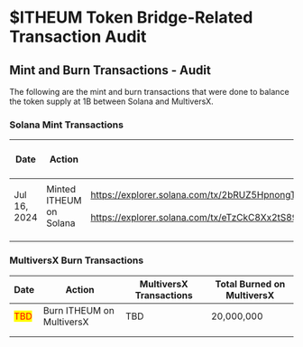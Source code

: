 # $ITHEUM Token Bridge-Related Transaction Audit

## Mint and Burn Transactions - Audit

The following are the mint and burn transactions that were done to balance the token supply at 1B between Solana and MultiversX.

### Solana Mint Transactions

| Date         | Action                  | Solana Transactions                                                                                                                                                                                                                                                                                                                                                                                                                                                                                                                     | Total Minted on Solana |
| ------------ | ----------------------- | --------------------------------------------------------------------------------------------------------------------------------------------------------------------------------------------------------------------------------------------------------------------------------------------------------------------------------------------------------------------------------------------------------------------------------------------------------------------------------------------------------------------------------------- | ---------------------- |
| Jul 16, 2024 | Minted ITHEUM on Solana | <p><a href="https://explorer.solana.com/tx/2bRUZ5HpnongTzgvHua6iXXzptifozWH6GFA1uTisWjr7rd4ER4vPXBb7BH62NNPaccyHqVhvyYpSy67dmTvtUpC">https://explorer.solana.com/tx/2bRUZ5HpnongTzgvHua6iXXzptifozWH6GFA1uTisWjr7rd4ER4vPXBb7BH62NNPaccyHqVhvyYpSy67dmTvtUpC</a><br><br><a href="https://explorer.solana.com/tx/eTzCkC8Xx2tS89BNGGuXwQyJn46RrVU8Enhu58xAg6ARszkevqY3or569PfoZZn21aRzQUW1QH2DW6zBTSCMpoD">https://explorer.solana.com/tx/eTzCkC8Xx2tS89BNGGuXwQyJn46RrVU8Enhu58xAg6ARszkevqY3or569PfoZZn21aRzQUW1QH2DW6zBTSCMpoD</a></p> | 20,000,000             |
|              |                         |                                                                                                                                                                                                                                                                                                                                                                                                                                                                                                                                         |                        |
|              |                         |                                                                                                                                                                                                                                                                                                                                                                                                                                                                                                                                         |                        |

### MultiversX Burn Transactions

| Date                                | Action                    | MultiversX Transactions | Total Burned on MultiversX  |
| ----------------------------------- | ------------------------- | ----------------------- | --------------------------- |
| <mark style="color:red;">TBD</mark> | Burn ITHEUM on MultiversX | TBD                     | 20,000,000                  |
|                                     |                           |                         |                             |
|                                     |                           |                         |                             |



